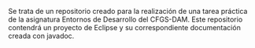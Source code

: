 Se trata de un repositorio creado para la realización de una tarea práctica de la asignatura Entornos de Desarrollo del CFGS-DAM.
Este repositorio contendrá un proyecto de Eclipse y su correspondiente documentación creada con javadoc.
